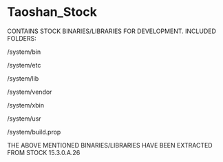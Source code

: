 Taoshan_Stock
=============
CONTAINS STOCK BINARIES/LIBRARIES FOR DEVELOPMENT. INCLUDED FOLDERS:

/system/bin

/system/etc

/system/lib

/system/vendor

/system/xbin

/system/usr

/system/build.prop

THE ABOVE MENTIONED BINARIES/LIBRARIES HAVE BEEN EXTRACTED FROM STOCK 15.3.0.A.26
